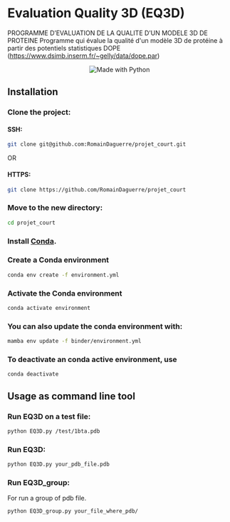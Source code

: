 # Evaluation Quality 3D (EQ3D)

PROGRAMME D’EVALUATION DE LA QUALITE D’UN MODELE 3D DE
PROTEINE
Programme qui évalue la qualité d'un modèle 3D de protéine à partir des potentiels statistiques DOPE (https://www.dsimb.inserm.fr/~gelly/data/dope.par)

<p align="center">
    <img alt="Made with Python" src="https://img.shields.io/badge/Made%20with-Python-1f425f.svg?color=%23539fc9">
</p>

## Installation

### Clone the project:

#### SSH:
```bash
git clone git@github.com:RomainDaguerre/projet_court.git
```
OR
#### HTTPS:
```bash
git clone https://github.com/RomainDaguerre/projet_court
```

### Move to the new directory:
```bash
cd projet_court
```

### Install [Conda](https://docs.conda.io/projects/conda/en/latest/user-guide/install/index.html).

### Create a Conda environment

```bash
conda env create -f environment.yml
```

### Activate the Conda environment

```bash
conda activate environment
```

### You can also update the conda environment with:

```bash
mamba env update -f binder/environment.yml
```

### To deactivate an conda active environment, use

```
conda deactivate
```

## Usage as command line tool

### Run EQ3D on a test file:
```bash
python EQ3D.py /test/1bta.pdb
```

### Run EQ3D:
```bash
python EQ3D.py your_pdb_file.pdb
```

### Run EQ3D_group:
For run a group of pdb file.
```bash
python EQ3D_group.py your_file_where_pdb/
```


